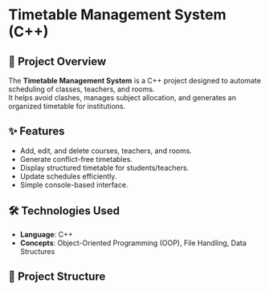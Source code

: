 # Timetable Management System (C++)

## 📌 Project Overview
The **Timetable Management System** is a C++ project designed to automate scheduling of classes, teachers, and rooms.  
It helps avoid clashes, manages subject allocation, and generates an organized timetable for institutions.

## ✨ Features
- Add, edit, and delete courses, teachers, and rooms.  
- Generate conflict-free timetables.  
- Display structured timetable for students/teachers.  
- Update schedules efficiently.  
- Simple console-based interface.

## 🛠️ Technologies Used
- **Language**: C++  
- **Concepts**: Object-Oriented Programming (OOP), File Handling, Data Structures  

## 📂 Project Structure
